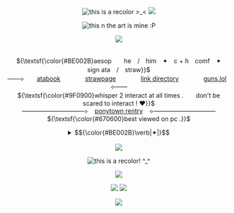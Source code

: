 <!--



    ⢼⠀⠀⢀⣦⠀⠀⠀
⠀⠀⠲⣿⡴⣶⢬⣷⡄⠀⠀
⢀⣄⣀⣰⣿⣽⣿⣴⣶⣶⠀
⣸⣿⣿⣿⣿⣿⣿⣿⣿⣿⣧    medkit
⠙⠻⢿⣿⣿⣿⣿⣿⣿⣿⡟       from phighting  I KNOW WHO YOU ARE FORKING MY REPOSITORY!!!!!! I HOPE YOU FIND WHAT YOU NEED!
⠀⠀⣾⣿⣿⣿⣿⣿⡷⣿⣿
⠀⠀⣿⣿⣿⣿⣿⣿⡗⣿⣿
⠀⠸⠿⣿⡿⠙⠿⠿⠃⠉⠉





 </!-->
<p align="center"> 
    <img src="https://files.catbox.moe/dw4a2j.png" title="this is a recolor >_<"/>
  <img src="https://komarev.com/ghpvc/?username=aesvic&style=flat-square&color=F81506&label=+++MALIGNANT+++𓈒+++"/>
<p align="center">
<img src="https://files.catbox.moe/fyznbv.png" title="this n the art is mine :P"/>
</p>

<p align="center">
<img src="https://readme-typing-svg.demolab.com?font=Cookie&size=25&duration=2000&pause=1000&color=F70000&center=true&width=435&lines=Alone%2C+I+cry+out+%E2%80%98I+love+you%E2%80%99.;I+fumbled+around+on+the+street+at+night%2C+to+no+avail.;The+cheap+fluorescent+lamps+at+the+ticket+gate;aren%E2%80%99t+even+enough+to+cast+your+shadow."/>
</p>

<p align="center">
   <br> ${\textsf{\color{#BE002B}aesop　　he　/　him　✦　c + h　comf　✦　sign ata　/　straw}}$ 
 <br>
  ——⟣　　<a href="https://medkit.atabook.org">atabook</a>　　　　<a href="https://aesvic.straw.page">strawpage</a>　　　　<a href="https://rentry.co/victor-grantz">link directory</a>　　　　<a href="https://guns.lol/exorspace">guns.lol</a>　　⟢——
     <br> ${\textsf{\color{#9F0900}whisper 2 interact at all times .　　don't be scared to interact ! ♥}}$ 
 <br>
   ——————————⟣⠀ <a href="https://rentry.co/shadow-peach">ponytown rentry</a> ⠀⟢——————————
         <br> ${\textsf{\color{#670600}best viewed on pc .}}$ <br></p>
    <div align="center">
    <details>
              <summary> <td>$${\color{#BE002B}\verb|✦|}$$</td></summary>
<a href="https://www.last.fm/user/vicsop"><img src="https://lastfm-recently-played.vercel.app/api?user=vicsop&footer_style=wave&count=1&width=500&loved=true&header_style=none&bg_color=9F0900" align="center" alt="LASTFM"></a><br><br>
       ${\textsf{\color{#BE002B}recommend me music through sending a message on my ata !}}$<br>
                  ${\textsf{\color{#BE002B}also ! phighting fans please, PLEASE bmf i want phighting friends that play da game pls thanksies!!! :P}}$<br>
                  ${\textsf{\color{#BE002B}i only follow friends on this account by the way! if i unfollow you, chances are it was by mistake}}$<br>
${\textsf{\color{#BE002B}while intending to follow on a different account.}}$
        
<br>
</details>
    <br>
      <img src="https://komarev.com/ghpvc/?username=PlRATEKIT&style=flat-square&color=BE002B&label=+++CURE+++𓈒+++"/>
 <br>
  </p>

<p align="center">
<img src="https://files.catbox.moe/at5wfd.png" title="this is a recolor! ^_^"/>
</p>


<p align="center">
<img src="https://files.catbox.moe/7cs6yo.png"/>
</p>
<p align="center">
  <img src=https://spotify-github-profile.kittinanx.com/api/view?uid=h63e9eve7j8iinoi3disbnwky&cover_image=true&theme=novatorem&show_offline=false&background_color=725b73&interchange=false&bar_color=f9eed9&bar_color_cover=true)](https://spotify-github-profile.kittinanx.com/api/view?uid=h63e9eve7j8iinoi3disbnwky&redirect=true)>
<a href="https://github.com/shinminase/marquee/">
  <img src="images/svg/marquee.svg"></img>
</a>
  
<p align="center">
<img src="https://files.catbox.moe/7cs6yo.png"/>
</p>

<p align="center">
